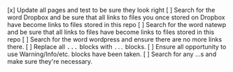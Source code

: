 
 [x] Update all pages and test to be sure they look right
 [ ] Search for the word Dropbox and be sure that all links to files you
     once stored on Dropbox have become links to files stored in this repo
 [ ] Search for the word natewp and be sure that all links to files have
     become links to files stored in this repo
 [ ] Search for the word wordpress and ensure there are no more links there.
 [ ] Replace all <tt>...</tt> blocks with `...` blocks.
 [ ] Ensure all opportunity to use Warning/Info/etc. blocks have been taken.
 [ ] Search for any <span>...</span>s and make sure they're necessary.
